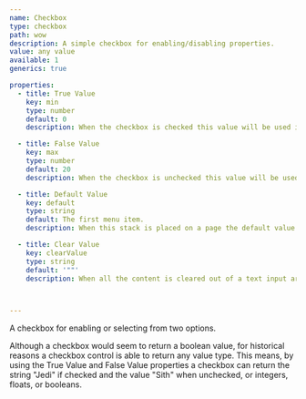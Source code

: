```yaml
---
name: Checkbox
type: checkbox
path: wow
description: A simple checkbox for enabling/disabling properties.
value: any value
available: 1
generics: true

properties:
  - title: True Value
    key: min
    type: number
    default: 0
    description: When the checkbox is checked this value will be used in replacement templates.

  - title: False Value
    key: max
    type: number
    default: 20
    description: When the checkbox is unchecked this value will be used in replacement templates.

  - title: Default Value
    key: default
    type: string
    default: The first menu item.
    description: When this stack is placed on a page the default value will be used. The default value should be either the true or false values.

  - title: Clear Value
    key: clearValue
    type: string
    default: '""'
    description: When all the content is cleared out of a text input area (the user deletes all the text), the control will automatically fill with this value. This is useful for applications where a non-empty string is required.



---
```


A checkbox for enabling or selecting from two options. 

Although a checkbox would seem to return a boolean value, for historical reasons a checkbox control is able to return any value type. This means, by using the True Value and False Value properties a checkbox can return the string "Jedi" if checked and the value "Sith" when unchecked, or integers, floats, or booleans.